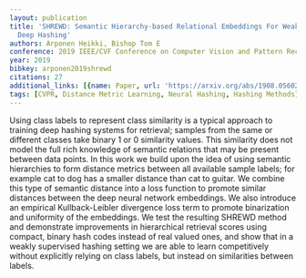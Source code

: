 ```yaml
---
layout: publication
title: 'SHREWD: Semantic Hierarchy-based Relational Embeddings For Weakly-supervised
  Deep Hashing'
authors: Arponen Heikki, Bishop Tom E
conference: 2019 IEEE/CVF Conference on Computer Vision and Pattern Recognition (CVPR)
year: 2019
bibkey: arponen2019shrewd
citations: 27
additional_links: [{name: Paper, url: 'https://arxiv.org/abs/1908.05602'}]
tags: [CVPR, Distance Metric Learning, Neural Hashing, Hashing Methods]
---
```

Using class labels to represent class similarity is a typical approach to
training deep hashing systems for retrieval; samples from the same or different
classes take binary 1 or 0 similarity values. This similarity does not model
the full rich knowledge of semantic relations that may be present between data
points. In this work we build upon the idea of using semantic hierarchies to
form distance metrics between all available sample labels; for example cat to
dog has a smaller distance than cat to guitar. We combine this type of semantic
distance into a loss function to promote similar distances between the deep
neural network embeddings. We also introduce an empirical Kullback-Leibler
divergence loss term to promote binarization and uniformity of the embeddings.
We test the resulting SHREWD method and demonstrate improvements in
hierarchical retrieval scores using compact, binary hash codes instead of real
valued ones, and show that in a weakly supervised hashing setting we are able
to learn competitively without explicitly relying on class labels, but instead
on similarities between labels.